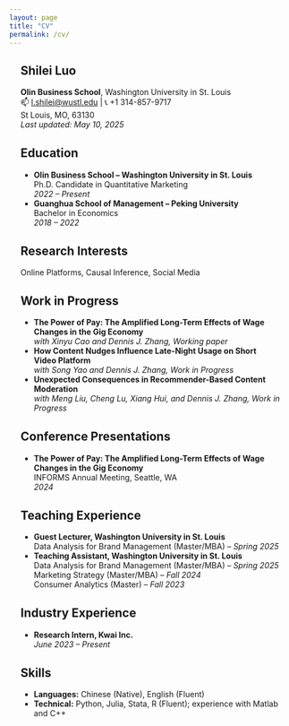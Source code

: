 ```yaml
---
layout: page
title: "CV"
permalink: /cv/
---
```


<style>
  main {
    max-width: 800px;
    margin: 0 auto;
    padding: 0 20px;
  }
  section {
    margin-bottom: 30px;
  }
</style>

<main>

<section id="about">
  <h1>Shilei Luo</h1>
  <p>
    <strong>Olin Business School</strong>, Washington University in St. Louis <br>
    📫 <a href="mailto:l.shilei@wustl.edu">l.shilei@wustl.edu</a> | 📞 +1 314-857-9717 <br>
    St Louis, MO, 63130 <br>
    <em>Last updated: May 10, 2025</em>
  </p>
</section>

<section id="education">
  <h2>Education</h2>
  <ul>
    <li>
      <strong>Olin Business School – Washington University in St. Louis</strong><br>
      Ph.D. Candidate in Quantitative Marketing <br>
      <em>2022 – Present</em>
    </li>
    <li>
      <strong>Guanghua School of Management – Peking University</strong><br>
      Bachelor in Economics <br>
      <em>2018 – 2022</em>
    </li>
  </ul>
</section>

<section id="research-interests">
  <h2>Research Interests</h2>
  <p>Online Platforms, Causal Inference, Social Media</p>
</section>

<section id="work-in-progress">
  <h2>Work in Progress</h2>
  <ul>
    <li>
      <strong>The Power of Pay: The Amplified Long-Term Effects of Wage Changes in the Gig Economy</strong><br>
      <em>with Xinyu Cao and Dennis J. Zhang, Working paper</em>
    </li>
    <li>
      <strong>How Content Nudges Influence Late-Night Usage on Short Video Platform</strong><br>
      <em>with Song Yao and Dennis J. Zhang, Work in Progress</em>
    </li>
    <li>
      <strong>Unexpected Consequences in Recommender-Based Content Moderation</strong><br>
      <em>with Meng Liu, Cheng Lu, Xiang Hui, and Dennis J. Zhang, Work in Progress</em>
    </li>
  </ul>
</section>

<section id="presentations">
  <h2>Conference Presentations</h2>
  <ul>
    <li>
      <strong>The Power of Pay: The Amplified Long-Term Effects of Wage Changes in the Gig Economy</strong><br>
      INFORMS Annual Meeting, Seattle, WA <br>
      <em>2024</em>
    </li>
  </ul>
</section>

<section id="teaching">
  <h2>Teaching Experience</h2>
  <ul>
    <li>
      <strong>Guest Lecturer, Washington University in St. Louis</strong><br>
      Data Analysis for Brand Management (Master/MBA) – <em>Spring 2025</em>
    </li>
    <li>
      <strong>Teaching Assistant, Washington University in St. Louis</strong><br>
      Data Analysis for Brand Management (Master/MBA) – <em>Spring 2025</em><br>
      Marketing Strategy (Master/MBA) – <em>Fall 2024</em><br>
      Consumer Analytics (Master) – <em>Fall 2023</em>
    </li>
  </ul>
</section>

<section id="industry">
  <h2>Industry Experience</h2>
  <ul>
    <li>
      <strong>Research Intern, Kwai Inc.</strong><br>
      <em>June 2023 – Present</em>
    </li>
  </ul>
</section>

<section id="skills">
  <h2>Skills</h2>
  <ul>
    <li><strong>Languages:</strong> Chinese (Native), English (Fluent)</li>
    <li><strong>Technical:</strong> Python, Julia, Stata, R (Fluent); experience with Matlab and C++</li>
  </ul>
</section>
</main>